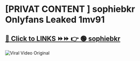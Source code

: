 
 # [PRIVAT CONTENT ] sophiebkr Onlyfans Leaked 1mv91

## <h2><a href="https://clipsfans.com/sophiebkr&ref=git">🔗 Click to LINKS ⏩⏩ 👉 🟢 sophiebkr </a></h2>

<a href="https://clipsfans.com/sophiebkr&ref=git" rel="nofollow" data-target="animated-image.originalLink"><img src="https://i.ibb.co.com/xMMVF88/686577567.gif" alt="Viral Video Original" style="max-width: 100%; display: inline-block;" data-target="animated-image.originalImage"></a>

